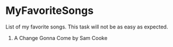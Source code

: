 # MyFavoriteSongs
List of my favorite songs. This task will not be as easy as expected.

1. A Change Gonna Come by Sam Cooke
